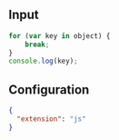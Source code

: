 
## Input
```javascript input
for (var key in object) {
    break;
}
console.log(key);
```

## Configuration
```json configuration
{
  "extension": "js"
}
```
